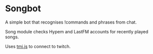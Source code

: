# Songbot

A simple bot that recognises !commands and phrases from chat.

Song module checks Hypem and LastFM accounts for recently played songs.

Uses [tmi.js](https://www.tmijs.org/) to connect to twitch.
